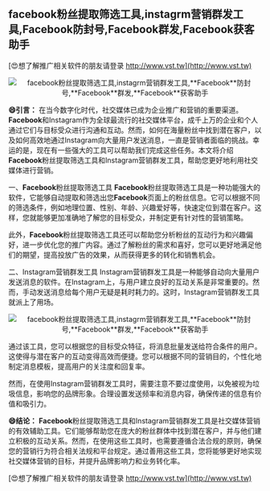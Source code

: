 ## **facebook粉丝提取筛选工具,instagrm营销群发工具,**Facebook**防封号,**Facebook**群发,**Facebook**获客助手**

[😍想了解推广相关软件的朋友请登录 http://www.vst.tw](http://www.vst.tw)

 <center><img src="https://vst.tw/MP4/tuiguang/png/6.png" alt="facebook粉丝提取筛选工具,instagrm营销群发工具,**Facebook**防封号,**Facebook**群发,**Facebook**获客助手"></center>

**😄引言：**
在当今数字化时代，社交媒体已成为企业推广和营销的重要渠道。**Facebook**和Instagram作为全球最流行的社交媒体平台，成千上万的企业和个人通过它们与目标受众进行沟通和互动。然而，如何在海量粉丝中找到潜在客户，以及如何高效地通过Instagram向大量用户发送消息，一直是营销者面临的挑战。幸运的是，现在有一些强大的工具可以帮助我们完成这些任务。本文将介绍**Facebook**粉丝提取筛选工具和Instagram营销群发工具，帮助您更好地利用社交媒体进行营销。

一、**Facebook**粉丝提取筛选工具
**Facebook**粉丝提取筛选工具是一种功能强大的软件，它能够自动提取和筛选出您**Facebook**页面上的粉丝信息。它可以根据不同的筛选条件，例如地理位置、性别、年龄、兴趣爱好等，快速定位到潜在客户。这样，您就能够更加准确地了解您的目标受众，并制定更有针对性的营销策略。

此外，**Facebook**粉丝提取筛选工具还可以帮助您分析粉丝的互动行为和兴趣偏好，进一步优化您的推广内容。通过了解粉丝的需求和喜好，您可以更好地满足他们的期望，提高投放广告的效果，从而获得更多的转化和销售机会。

二、Instagram营销群发工具
Instagram营销群发工具是一种能够自动向大量用户发送消息的软件。在Instagram上，与用户建立良好的互动关系是非常重要的。然而，手动发送消息给每个用户无疑是耗时耗力的。这时，Instagram营销群发工具就派上了用场。

 <center><img src="https://vst.tw/MP4/tuiguang/png/7.png" alt="facebook粉丝提取筛选工具,instagrm营销群发工具,**Facebook**防封号,**Facebook**群发,**Facebook**获客助手"></center>

通过该工具，您可以根据您的目标受众特征，将消息批量发送给符合条件的用户。这使得与潜在客户的互动变得高效而便捷。您可以根据不同的营销目的，个性化地制定消息模板，提高用户的关注度和回复率。

然而，在使用Instagram营销群发工具时，需要注意不要过度使用，以免被视为垃圾信息，影响您的品牌形象。合理设置发送频率和消息内容，确保传递的信息有价值和吸引力。

**😄结论：**
**Facebook**粉丝提取筛选工具和Instagram营销群发工具是社交媒体营销的有效辅助工具。它们能够帮助您在庞大的粉丝群体中找到潜在客户，并与他们建立积极的互动关系。然而，在使用这些工具时，也需要遵循合法合规的原则，确保您的营销行为符合相关法规和平台规定。通过善用这些工具，您将能够更好地实现社交媒体营销的目标，并提升品牌影响力和业务转化率。

[😍想了解推广相关软件的朋友请登录 http://www.vst.tw](http://www.vst.tw)



